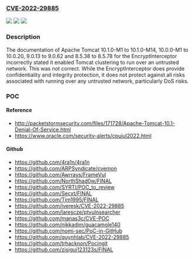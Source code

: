 ### [CVE-2022-29885](https://cve.mitre.org/cgi-bin/cvename.cgi?name=CVE-2022-29885)
![](https://img.shields.io/static/v1?label=Product&message=Apache%20Tomcat&color=blue)
![](https://img.shields.io/static/v1?label=Version&message=Apache%20Tomcat%2010.1%3D%2010.1.0-M1%20to%2010.1.0-M14%20&color=brighgreen)
![](https://img.shields.io/static/v1?label=Vulnerability&message=CWE-400%20Uncontrolled%20Resource%20Consumption&color=brighgreen)

### Description

The documentation of Apache Tomcat 10.1.0-M1 to 10.1.0-M14, 10.0.0-M1 to 10.0.20, 9.0.13 to 9.0.62 and 8.5.38 to 8.5.78 for the EncryptInterceptor incorrectly stated it enabled Tomcat clustering to run over an untrusted network. This was not correct. While the EncryptInterceptor does provide confidentiality and integrity protection, it does not protect against all risks associated with running over any untrusted network, particularly DoS risks.

### POC

#### Reference
- http://packetstormsecurity.com/files/171728/Apache-Tomcat-10.1-Denial-Of-Service.html
- https://www.oracle.com/security-alerts/cpujul2022.html

#### Github
- https://github.com/4ra1n/4ra1n
- https://github.com/ARPSyndicate/cvemon
- https://github.com/Awrrays/FrameVul
- https://github.com/NorthShad0w/FINAL
- https://github.com/SYRTI/POC_to_review
- https://github.com/Secxt/FINAL
- https://github.com/Tim1995/FINAL
- https://github.com/iveresk/CVE-2022-29885
- https://github.com/larescze/ptvulnsearcher
- https://github.com/manas3c/CVE-POC
- https://github.com/nikkadim/guacamole140
- https://github.com/nomi-sec/PoC-in-GitHub
- https://github.com/quynhlab/CVE-2022-29885
- https://github.com/trhacknon/Pocingit
- https://github.com/zisigui123123s/FINAL

